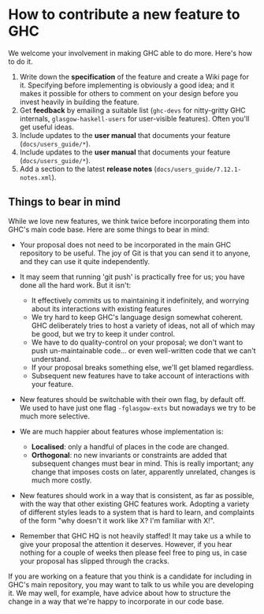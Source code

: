 # How to contribute a new feature to GHC


We welcome your involvement in making GHC able to do more. Here's how to do it.

1. Write down the **specification** of the feature and create a Wiki page for it.  Specifying before implementing is obviously a good idea; and it makes it possible for others to comment on your design before you invest heavily in building the feature.  
1. Get **feedback** by emailing a suitable list (`ghc-devs` for nitty-gritty GHC internals, `glasgow-haskell-users` for user-visible features).  Often you'll get useful ideas.  
1. Include updates to the **user manual** that documents your feature (`docs/users_guide/*`).  
1. Include updates to the **user manual** that documents your feature (`docs/users_guide/*`).  
1. Add a section to the latest **release notes** (`docs/users_guide/7.12.1-notes.xml`).  

## Things to bear in mind


While we love new features, we think twice before incorporating them into GHC's main code base. Here are some things to bear in mind:
 

- Your proposal does not need to be incorporated in the main GHC repository to be useful. The joy of Git is that you can send it to anyone, and they can use it quite independently.

- It may seem that running 'git push' is practically free for us; you have done all the hard work.  But it isn't:

  - It effectively commits us to maintaining it indefinitely, and worrying about its interactions with existing features
  - We try hard to keep GHC's language design somewhat coherent.  GHC deliberately tries to host a variety of ideas, not all of which may be good, but we try to keep it under control.
  - We have to do quality-control on your proposal; we don't want to push un-maintainable code... or even well-written code that we can't understand.
  - If your proposal breaks something else, we'll get blamed regardless.  
  - Subsequent new features have to take account of interactions with your feature.

- New features should be switchable with their own flag, by default off.  We used to have just one flag `-fglasgow-exts` but nowadays we try to be much more selective.

- We are much happier about features whose implementation is:   

  - **Localised**: only a handful of places in the code are changed.
  - **Orthogonal**: no new invariants or constraints are added that subsequent changes must bear in mind. This is really important; any change that imposes costs on later, apparently unrelated, changes is much more costly. 

- New features should work in a way that is consistent, as far as possible, with the way that other
  existing GHC features work.  Adopting a variety of different styles leads to a
  system that is hard to learn, and complaints of the form "why doesn't it work like X?
  I'm familiar with X!".

- Remember that GHC HQ is not heavily staffed!  It may take us a while to give your proposal the attention it deserves. However, if you hear nothing for a couple of weeks then please feel free to ping us, in case your proposal has slipped through the cracks.


If you are working on a feature that you think is a candidate for including in GHC's main repository, you may want to talk to us while you are developing it.  We may well, for example, have advice about how to structure the change in a way that we're happy to incorporate in our code base.
